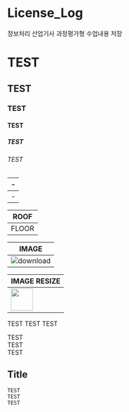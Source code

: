 # License_Log
정보처리 산업기사 과정평가형 수업내용 저장

# TEST
## TEST
### TEST
#### TEST
##### TEST
###### TEST


|-|
|-|
|-|

|ROOF|
|-|
|FLOOR|

|IMAGE|
|-|
|![download](https://github.com/user-attachments/assets/9e743624-479e-4982-94dd-1addd636d79e)|

|IMAGE RESIZE|
|-|
|<img width = 50 height = 50 src=https://github.com/user-attachments/assets/9e743624-479e-4982-94dd-1addd636d79e>|


TEST
TEST
TEST

TEST<br>
TEST<br>
TEST<br>


Title
---
```
TEST
TEST
TEST
```

